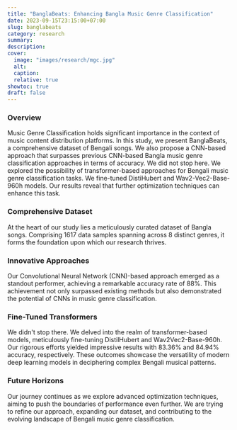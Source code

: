 ```yaml
---
title: "BanglaBeats: Enhancing Bangla Music Genre Classification"
date: 2023-09-15T23:15:00+07:00
slug: banglabeats
category: research
summary:
description:
cover:
  image: "images/research/mgc.jpg"
  alt:
  caption:
  relative: true
showtoc: true
draft: false
---
```


### Overview

Music Genre Classification holds significant importance in the context of music content distribution platforms. In this study, we present BanglaBeats, a comprehensive dataset of Bengali songs. We also propose a CNN-based approach that surpasses previous CNN-based Bangla music genre classification approaches in terms of accuracy. We did not stop here. We explored the possibility of transformer-based approaches for Bengali music genre classification tasks. We fine-tuned DistiHubert and Wav2-Vec2-Base-960h models. Our results reveal that further optimization techniques can enhance this task.

### Comprehensive Dataset

At the heart of our study lies a meticulously curated dataset of Bangla songs. Comprising 1617 data samples spanning across 8 distinct genres, it forms the foundation upon which our research thrives.

### Innovative Approaches

Our Convolutional Neural Network (CNN)-based approach emerged as a standout performer, achieving a remarkable accuracy rate of 88%. This achievement not only surpassed existing methods but also demonstrated the potential of CNNs in music genre classification.

### Fine-Tuned Transformers

We didn't stop there. We delved into the realm of transformer-based models, meticulously fine-tuning DistilHubert and Wav2Vec2-Base-960h. Our rigorous efforts yielded impressive results with 83.36% and 84.94% accuracy, respectively. These outcomes showcase the versatility of modern deep learning models in deciphering complex Bengali musical patterns.

### Future Horizons

Our journey continues as we explore advanced optimization techniques, aiming to push the boundaries of performance even further. We are trying to refine our approach, expanding our dataset, and contributing to the evolving landscape of Bengali music genre classification.
